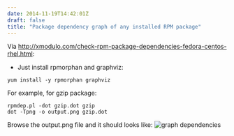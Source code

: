 ```yaml
---
date: 2014-11-19T14:42:01Z
draft: false
title: "Package dependency graph of any installed RPM package"
---
```


Vía http://xmodulo.com/check-rpm-package-dependencies-fedora-centos-rhel.html:

* Just install rpmorphan and graphviz:

```
yum install -y rpmorphan graphviz
```

For example, for gzip package:

```
rpmdep.pl -dot gzip.dot gzip
dot -Tpng -o output.png gzip.dot
```

Browse the output.png file and it should looks like:
![graph dependencies](https://farm4.staticflickr.com/3918/14453050980_53de4e8277_z.jpg)
